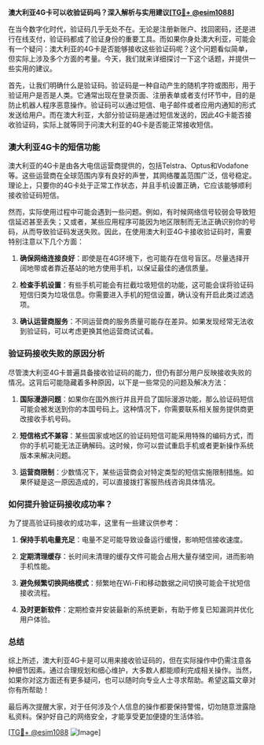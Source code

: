 **澳大利亚4G卡可以收验证码吗？深入解析与实用建议[[TG💪+ @esim1088](https://t.me/s/esim1088)]**

在当今数字化时代，验证码几乎无处不在。无论是注册新账户、找回密码，还是进行在线支付，验证码都成了验证身份的重要工具。而如果你身处澳大利亚，可能会有一个疑问：澳大利亚的4G卡是否能够接收这些验证码呢？这个问题看似简单，但实际上涉及多个方面的考量。今天，我们就来详细探讨一下这个话题，并提供一些实用的建议。

首先，让我们明确什么是验证码。验证码是一种自动产生的随机字符或图形，用于验证用户是否是人类。它通常出现在登录页面、注册表单或者支付环节中，目的是防止机器人程序恶意操作。验证码可以通过短信、电子邮件或者应用内通知的形式发送给用户。而在澳大利亚，大部分验证码是通过短信发送的，因此4G卡能否接收验证码，实际上就等同于问澳大利亚的4G卡是否能正常接收短信。

### 澳大利亚4G卡的短信功能

澳大利亚的4G卡是由各大电信运营商提供的，包括Telstra、Optus和Vodafone等。这些运营商在全球范围内享有良好的声誉，其网络覆盖范围广泛，信号稳定。理论上，只要你的4G卡处于正常工作状态，并且手机设置正确，它应该能够顺利接收验证码短信。

然而，实际使用过程中可能会遇到一些问题。例如，有时候网络信号较弱会导致短信延迟甚至丢失；又或者，某些应用程序可能因为地区限制而无法正确识别你的号码，从而导致验证码发送失败。因此，在使用澳大利亚4G卡接收验证码时，需要特别注意以下几个方面：

1. **确保网络连接良好**：即使是在4G环境下，也可能存在信号盲区。尽量选择开阔地带或者靠近基站的地方使用手机，以保证最佳的通信质量。
   
2. **检查手机设置**：有些手机可能会有拦截垃圾短信的功能，这可能会误将验证码短信归类为垃圾信息。你需要进入手机的短信设置，确认没有开启此类过滤选项。

3. **确认运营商服务**：不同运营商的服务质量可能存在差异。如果发现经常无法收到验证码，可以考虑更换其他运营商试试看。

### 验证码接收失败的原因分析

尽管澳大利亚4G卡普遍具备接收验证码的能力，但仍有部分用户反映接收失败的情况。这背后可能隐藏着多种原因，以下是一些常见的问题及解决方法：

1. **国际漫游问题**：如果你在国外旅行并且开启了国际漫游功能，那么验证码短信可能会被发送到你的本国号码上。这种情况下，你需要联系相关服务提供商更改接收手机号码。

2. **短信格式不兼容**：某些国家或地区的验证码短信可能采用特殊的编码方式，而你的手机可能无法正确解码。这时候，你可以尝试重启手机或者更新操作系统版本来解决问题。

3. **运营商限制**：少数情况下，某些运营商会对特定类型的短信实施限制措施。如果怀疑是这一原因造成的，可以直接拨打客服热线咨询具体情况。

### 如何提升验证码接收成功率？

为了提高验证码接收的成功率，这里有一些建议供参考：

1. **保持手机电量充足**：电量不足可能导致设备运行缓慢，影响短信接收速度。
   
2. **定期清理缓存**：长时间未清理的缓存文件可能会占用大量存储空间，进而影响手机性能。
   
3. **避免频繁切换网络模式**：频繁地在Wi-Fi和移动数据之间切换可能会干扰短信接收流程。

4. **及时更新软件**：定期检查并安装最新的系统更新，有助于修复已知漏洞并优化用户体验。

### 总结

综上所述，澳大利亚4G卡是可以用来接收验证码的，但在实际操作中仍需注意各种细节因素。通过合理规划和细心维护，大多数人都能顺利完成相关操作。当然，如果你对这方面还有更多疑问，也可以随时向专业人士寻求帮助。希望这篇文章对你有所帮助！

最后再次提醒大家，对于任何涉及个人信息的操作都要保持警惕，切勿随意泄露隐私资料。保护好自己的网络安全，才能享受更加便捷的生活体验。

[[TG💪+ @esim1088](https://t.me/s/esim1088) ![Image](https://i.postimg.cc/4NQfJmqS/Snipaste-2025-05-13-00-14-12.png)]